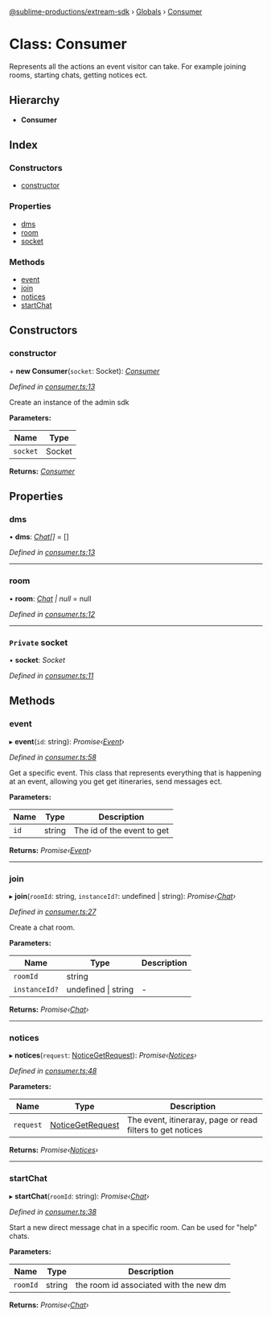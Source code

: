 [@sublime-productions/extream-sdk](../README.md) › [Globals](../globals.md) › [Consumer](consumer.md)

# Class: Consumer

Represents all the actions an event visitor can take. For example joining rooms, starting chats, getting notices ect.

## Hierarchy

* **Consumer**

## Index

### Constructors

* [constructor](consumer.md#constructor)

### Properties

* [dms](consumer.md#dms)
* [room](consumer.md#room)
* [socket](consumer.md#private-socket)

### Methods

* [event](consumer.md#event)
* [join](consumer.md#join)
* [notices](consumer.md#notices)
* [startChat](consumer.md#startchat)

## Constructors

###  constructor

\+ **new Consumer**(`socket`: Socket): *[Consumer](consumer.md)*

*Defined in [consumer.ts:13](https://github.com/Extream-SaaS/ex-sdk/blob/34a42fe/src/consumer.ts#L13)*

Create an instance of the admin sdk

**Parameters:**

Name | Type |
------ | ------ |
`socket` | Socket |

**Returns:** *[Consumer](consumer.md)*

## Properties

###  dms

• **dms**: *[Chat](chat.md)[]* = []

*Defined in [consumer.ts:13](https://github.com/Extream-SaaS/ex-sdk/blob/34a42fe/src/consumer.ts#L13)*

___

###  room

• **room**: *[Chat](chat.md) | null* = null

*Defined in [consumer.ts:12](https://github.com/Extream-SaaS/ex-sdk/blob/34a42fe/src/consumer.ts#L12)*

___

### `Private` socket

• **socket**: *Socket*

*Defined in [consumer.ts:11](https://github.com/Extream-SaaS/ex-sdk/blob/34a42fe/src/consumer.ts#L11)*

## Methods

###  event

▸ **event**(`id`: string): *Promise‹[Event](event.md)›*

*Defined in [consumer.ts:58](https://github.com/Extream-SaaS/ex-sdk/blob/34a42fe/src/consumer.ts#L58)*

Get a specific event. This class that represents everything that is happening at an event, allowing you get get itineraries, send messages ect.

**Parameters:**

Name | Type | Description |
------ | ------ | ------ |
`id` | string | The id of the event to get  |

**Returns:** *Promise‹[Event](event.md)›*

___

###  join

▸ **join**(`roomId`: string, `instanceId?`: undefined | string): *Promise‹[Chat](chat.md)›*

*Defined in [consumer.ts:27](https://github.com/Extream-SaaS/ex-sdk/blob/34a42fe/src/consumer.ts#L27)*

Create a chat room.

**Parameters:**

Name | Type | Description |
------ | ------ | ------ |
`roomId` | string |   |
`instanceId?` | undefined &#124; string | - |

**Returns:** *Promise‹[Chat](chat.md)›*

___

###  notices

▸ **notices**(`request`: [NoticeGetRequest](../interfaces/noticegetrequest.md)): *Promise‹[Notices](notices.md)›*

*Defined in [consumer.ts:48](https://github.com/Extream-SaaS/ex-sdk/blob/34a42fe/src/consumer.ts#L48)*

**Parameters:**

Name | Type | Description |
------ | ------ | ------ |
`request` | [NoticeGetRequest](../interfaces/noticegetrequest.md) | The event, itineraray, page or read filters to get notices  |

**Returns:** *Promise‹[Notices](notices.md)›*

___

###  startChat

▸ **startChat**(`roomId`: string): *Promise‹[Chat](chat.md)›*

*Defined in [consumer.ts:38](https://github.com/Extream-SaaS/ex-sdk/blob/34a42fe/src/consumer.ts#L38)*

Start a new direct message chat in a specific room. Can be used for "help" chats.

**Parameters:**

Name | Type | Description |
------ | ------ | ------ |
`roomId` | string | the room id associated with the new dm  |

**Returns:** *Promise‹[Chat](chat.md)›*
